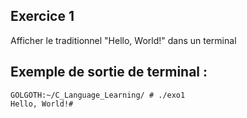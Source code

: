 ## Exercice 1
Afficher le traditionnel "Hello, World!" dans un terminal

## Exemple de sortie de terminal :
```terminal_session
GOLGOTH:~/C_Language_Learning/ # ./exo1
Hello, World!#
```
